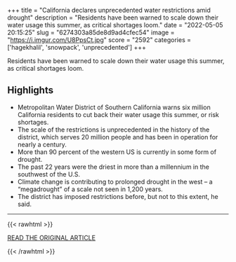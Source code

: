 +++
title = "California declares unprecedented water restrictions amid drought"
description = "Residents have been warned to scale down their water usage this summer, as critical shortages loom."
date = "2022-05-05 20:15:25"
slug = "6274303a85de8d9ad4cfec54"
image = "https://i.imgur.com/U8PpsCt.jpg"
score = "2592"
categories = ['hagekhalil', 'snowpack', 'unprecedented']
+++

Residents have been warned to scale down their water usage this summer, as critical shortages loom.

## Highlights

- Metropolitan Water District of Southern California warns six million California residents to cut back their water usage this summer, or risk shortages.
- The scale of the restrictions is unprecedented in the history of the district, which serves 20 million people and has been in operation for nearly a century.
- More than 90 percent of the western US is currently in some form of drought.
- The past 22 years were the driest in more than a millennium in the southwest of the U.S.
- Climate change is contributing to prolonged drought in the west – a “megadrought” of a scale not seen in 1,200 years.
- The district has imposed restrictions before, but not to this extent, he said.

---

{{< rawhtml >}}
  <p class="article-category">
    <a target="_blank" href="https://www.aljazeera.com/news/2022/5/5/california-declares-unprecedented-water-restrictions-amid-drought">READ THE ORIGINAL ARTICLE</a>
  </p>
{{< /rawhtml >}}
